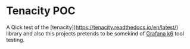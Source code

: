 # Tenacity POC

A Qick test of the [tenacity])https://tenacity.readthedocs.io/en/latest/) library and also this projects
pretends to be somekind of [Grafana k6](https://k6.io/) tool testing.
